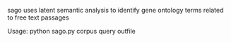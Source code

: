 sago uses latent semantic analysis to identify gene ontology terms related to free text passages

Usage: python sago.py corpus query outfile
